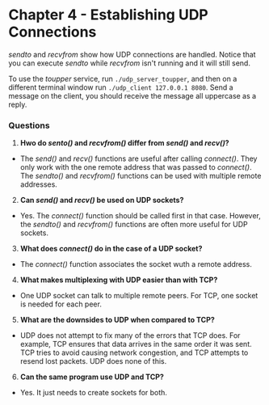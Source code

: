 # Chapter 4 - Establishing UDP Connections

*sendto* and *recvfrom* show how UDP connections are handled. Notice that you can execute *sendto* while *recvfrom* isn't running and it will still send.

To use the *toupper* service, run `./udp_server_toupper`, and then on a different terminal window run `./udp_client 127.0.0.1 8080`. Send a message on the client, you should receive the message all uppercase as a reply.


### Questions

1. **Hwo do *sento()* and *recvfrom()* differ from *send()* and *recv()*?**
* The *send()* and *recv()* functions are useful after calling *connect()*. They only work with the one remote address that was passed to *connect()*. The *sendto()* and *recvfrom()* functions can be used with multiple remote addresses.

2. **Can *send()* and *recv()* be used on UDP sockets?**
* Yes. The *connect()* function should be called first in that case. However, the *sendto()* and *recvfrom()* functions are often more useful for UDP sockets.

3. **What does *connect()* do in the case of a UDP socket?**
* The *connect()* function associates the socket wuth a remote address.

4. **What makes multiplexing with UDP easier than with TCP?**
* One UDP socket can talk to multiple remote peers. For TCP, one socket is needed for each peer.

5. **What are the downsides to UDP when compared to TCP?**
* UDP does not attempt to fix many of the errors that TCP does. For example, TCP ensures that data arrives in the same order it was sent. TCP tries to avoid causing network congestion, and TCP attempts to resend lost packets. UDP does none of this. 

6. **Can the same program use UDP and TCP?**
* Yes. It just needs to create sockets for both.
